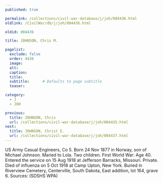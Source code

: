 ```yaml
---
published: true

permalink: /collections/civil-war-database/j/joh/004436.html
oldlink: /CivilWar/db/j/joh/004436.html

oldid: 004436

title: JOHNSON, Chris M.

pagelist:
  exclude: false
  order: 4436
  image: 
  alt:
  caption:
  title:
  subtitle:      # Defaults to page subtitle
  teaser:

category: 
  - J 
  - JOH

previous:
  title: JOHNSON, Chris
  url: /collections/civil-war-database/j/joh/004435.html  
next:
  title: JOHNSON, Christ E.
  url: /collections/civil-war-database/j/joh/004437.html   
---
```

US Army Casual Engineers, Co 5. Born 24 Nov 1877 in Norway, son of Michael Johnson. Maried to Lola. Two children. First World War: Age 40. Entered the service on 15 Aug 1918 at Jefferson Barracks, Missouri. Private. Died of influenza on 5 Oct 1918 at Camp Upton, New York. Buried in Riverview Cemetery, Centerville, South Dakota, East addition, lot 164, grave 6. Sources: (SDSHS WPA)